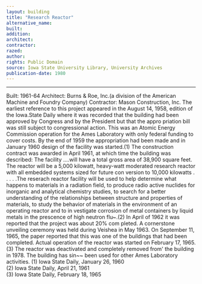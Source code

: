 ```yaml
---
layout: building
title: "Research Reactor"
alternative_name: 
built: 
addition:
architect: 
contractor: 
razed: 
author:
rights: Public Domain
source: Iowa State University Library, University Archives
publication-date: 1980 
---
```

---

Built: 1961-64 Architect: Burns & Roe, Inc.(a division of the American Machine and Foundry Company) Contractor: Mason Construction, Inc. 
The earliest reference to this project appeared in the August 14, 1958, edition of the Iowa.State Daily where it was recorded that the building had been approved by Congress and by the President but that the appro priation bill was still subject to congressional action. This was an Atomic Energy Commission operation for the Ames Laboratory with only federal funding to cover costs. 
By the end of 1959 the appropriation had been made and in January 1960 design of the facility was started.(1) The construction contract was awarded in April 1961, at which time the building was described: 
The facility ....will have a total gross area of 38,900 square 
feet. The reactor will be a 5,000 kilowatt, heavy-watt moderated 
research reactor with all embedded systems sized for future con 
version to 10,000 kilowatts . 
. . . .The reserach reactor facility will be used to help determine what happens to materials in a radiation field, to produce radio active nuclides for inorganic and analytical chemistry studies, to search for a better understanding of the relationships between structure and properties of materials, to study the behavior of materials in the environment of an operating reactor and to in vestigate corrosion of metal containers by liquid metals in the prescence of high neutron flu~.(2) 
In April of 1962 it was reported that the project was about 20% com pleted. A cornerstone unveiling ceremony was held during Veishea in May 1963. On September 11, 1965, the paper reported that this was one 
of the buildings that had been completed. 
Actual operation of the reactor was started on February 17, 1965.(3) 
The reactor was deactivated and completely removed from' the building 
in 1978. The building has sin~~ been used for other Ames Laboratory 
activities. 
(1)  Iowa State Daily, January 26,  1960  
(2)  Iowa State Daily, April 21,  1961  
(3)  Iowa State Daily, February 18, 1965